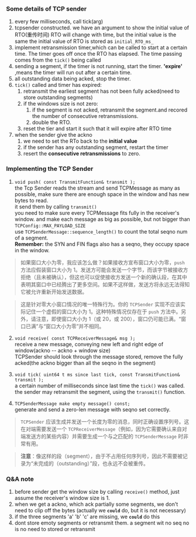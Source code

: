 ### Some details of TCP sender
1. every few milliseconds, call tick(arg)
2. tcpsender constructed. we have an argument to show the initial value of 
RTO(重传时间) RTO will change with time, but the initial value is the same
the initial value of RTO is stored as `initial_RTO_ms_`
3. implement retransmission timer,which can be called to start at a certain
time. The timer goes off once the RTO has elapsed. The time passing comes from
the `tick()` being called
4. sending a segment, if the timer is not running, start the timer.
**'expire'** ,means the timer will run out after a certain time.
5. all outstanding data being acked, stop the timer.
6. `tick()` called and timer has expired:
    1. retransmit the earliest segment has not been fully acked(need to 
    store outstanding segments)
    2. if the windows size is not zero:
        1. if the segment is not acked, retransmit the segment.and recored
        the number of consecutive retransmissions.
        2. double the RTO. 
    3. reset the tier and start it such that it will expire after RTO time
7. when the sender give the ackno
    1. we need to set the RTo back to the **initial value**
    2. if the sender has any outstanding segment, restart the timer
    3. resert the **consecutive retransmissions** to zero.


### Implementing the TCP Sender

1. `void push( const TransmitFunction& transmit );`  
the Tcp Sender reads the stream and send TCPMessage as many as possible,
make sure there are enough space in the window and has new bytes to read.  
it send them by calling `transmit()`  
you need to make sure every TCPMessage fits fully in the receiver's window.
and make each message as big as possible, but not bigger than `TCPConfig::MAX_PAYLOAD_SIZE`  
use `TCPSenderMessage::sequence_length()` to count the total seqno num of a segment.  
**Remember:** the SYN and FIN flags also has a seqno, they occupy space in the window.
> 如果窗口大小为零，我应该怎么做？如果接收方宣布窗口大小为零，`push` 方法应假装窗口大小为 1。发送方可能会发送一个字节，而该字节被接收方拒绝（且未被确认），但这也可以促使接收方发送一个新的确认段，在其中表明其窗口中已经腾出了更多空间。如果不这样做，发送方将永远无法得知它被允许重新开始发送数据。

> 这是针对零大小窗口情况的唯一特殊行为。你的 `TCPSender` 实现不应该实际记住一个虚假的窗口大小为 1。这种特殊情况仅存在于 `push` 方法中。另外，请注意，即使窗口大小为 1（或 20，或 200），窗口仍可能已满。“窗口已满”与“窗口大小为零”并不相同。

2. `void receive( const TCPReceiverMessage& msg );`  
receive a new message, conveying new left and right edge of window(ackno -- ackno + window size)  
TCPSender should look through the message stored, remove the fully acked(the ackno bigger than all the seqno in the segment)

3. `void tick( uint64 t ms since last tick, const TransmitFunction& transmit );`  
a certain number of milliseconds since last time the `tick()` was called.
the sender may retransmit the segment, using the `transmit()` function.

4. `TCPSenderMessage make empty message() const;`  
generate and send a zero-len message with seqno set correctly.
> `TCPSender` 应该生成并发送一个长度为零的消息，同时正确设置序列号。这在对端需要发送一个 `TCPReceiverMessage`（例如，因为它需要确认来自对端发送方的某些内容）并需要生成一个与之匹配的 `TCPSenderMessage` 时非常有用。

> **注意**：像这样的段（segment），由于不占用任何序列号，因此不需要被记录为“未完成的（outstanding）”段，也永远不会被重传。


### Q&A note
1. before sender get the window size by calling `receive()` method, 
just assume the receiver's window size is 1.
2. when we get a ackno, which ack partially some segments, we don't need to
clip off the bytes (actually we **`could`** do, but it is not necessary)
3. if the three segments 'a' 'b' 'c' are missing, we **`could`** do this
4. dont store emoty segments or retransmit them. a segment wit no seq no is
no need to stored or retransmit
